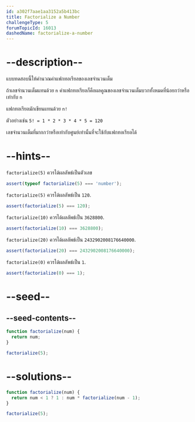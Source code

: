 ```yaml
---
id: a302f7aae1aa3152a5b413bc
title: Factorialize a Number
challengeType: 5
forumTopicId: 16013
dashedName: factorialize-a-number
---
```


# --description--

แบบทดสอบนี้ให้คำนวณค่าแฟกทอเรียลของเลขจำนวนเต็ม

ถ้าเลขจำนวนเต็มแทนด้วย `n` ค่าแฟกทอเรียลก็คือผลคูณของเลขจำนวนเต็มบวกทั้งหมดที่น้อยกว่าหรือเท่ากับ `n`

แฟกทอเรียลมักเขียนแทนด้วย `n!`

ตัวอย่างเช่น `5! = 1 * 2 * 3 * 4 * 5 = 120`

เลขจำนวนเต็มที่มากกว่าหรือเท่ากับศูนย์เท่านั้นที่จะใช้กับแฟกทอเรียลได้


# --hints--

`factorialize(5)` ควรได้ผลลัพธ์เป็นตัวเลข

```js
assert(typeof factorialize(5) === 'number');
```

`factorialize(5)` ควรได้ผลลัพธ์เป็น `120`.

```js
assert(factorialize(5) === 120);
```

`factorialize(10)` ควรได้ผลลัพธ์เป็น `3628800`.

```js
assert(factorialize(10) === 3628800);
```

`factorialize(20)` ควรได้ผลลัพธ์เป็น `2432902008176640000`.

```js
assert(factorialize(20) === 2432902008176640000);
```

`factorialize(0)` ควรได้ผลลัพธ์เป็น `1`.

```js
assert(factorialize(0) === 1);
```

# --seed--

## --seed-contents--

```js
function factorialize(num) {
  return num;
}

factorialize(5);
```

# --solutions--

```js
function factorialize(num) {
  return num < 1 ? 1 : num * factorialize(num - 1);
}

factorialize(5);
```
